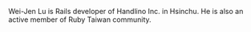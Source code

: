 Wei-Jen Lu is Rails developer of Handlino Inc. in Hsinchu. He is also an active member of Ruby Taiwan community.
